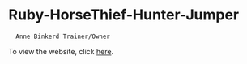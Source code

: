 # Ruby-HorseThief-Hunter-Jumper
      Anne Binkerd Trainer/Owner
      
To view the website, click [here](https://github.com/Nunzo52/Ruby-HorseThief-Hunter-Jumper.git).
